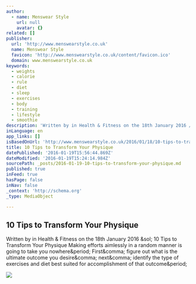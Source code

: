 ```yaml
---
author:
  - name: Menswear Style
    url: null
    avatar: {}
related: []
publisher:
  url: 'http://www.menswearstyle.co.uk'
  name: Menswear Style
  favicon: 'http://www.menswearstyle.co.uk/content/favicon.ico'
  domain: www.menswearstyle.co.uk
keywords:
  - weights
  - calorie
  - rule
  - diet
  - sleep
  - exercises
  - body
  - training
  - lifestyle
  - smoothie
description: 'Written by in Health & Fitness on the 18th January 2016 / 10 Tips to Transform Your Physique Making efforts aimlessly in a random manner is going to take you nowhere. First, figure out what is the ultimate outcome you desire, next, identify the type of exercises and diet best suited for accomplishment of that outcome.'
inLanguage: en
app_links: []
isBasedOnUrl: 'http://www.menswearstyle.co.uk/2016/01/18/10-tips-to-transform-your-physique/5095?utm_medium=email&utm_source=flipboard'
title: 10 Tips to Transform Your Physique
datePublished: '2016-01-19T15:56:44.869Z'
dateModified: '2016-01-19T15:24:14.984Z'
sourcePath: _posts/2016-01-19-10-tips-to-transform-your-physique.md
published: true
inFeed: true
hasPage: false
inNav: false
_context: 'http://schema.org'
_type: MediaObject

---
```

<article style=""><h1>10 Tips to Transform Your Physique</h1><p>Written by in Health &amp; Fitness on the 18th January 2016 &amp;sol; 10 Tips to Transform Your Physique Making efforts aimlessly in a random manner is going to take you nowhere&amp;period; First&amp;comma; figure out what is the ultimate outcome you desire&amp;comma; next&amp;comma; identify the type of exercises and diet best suited for accomplishment of that outcome&amp;period;</p><img src="http://www.menswearstyle.co.uk/content/blogs/2b5aa5af-7406-40a9-9351-5acb990ff563_blog_ln_.jpg" /></article>